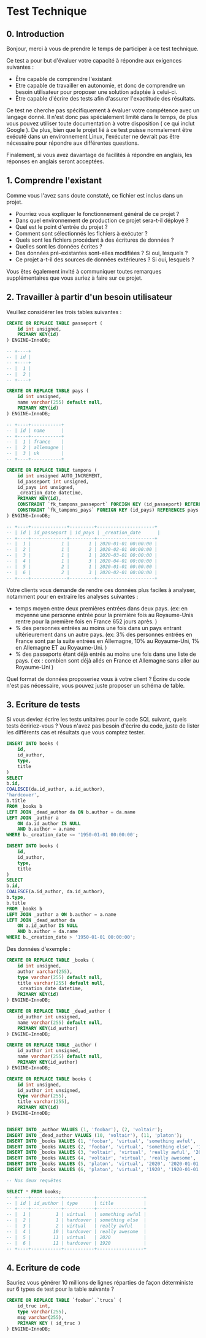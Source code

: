 # Test Technique

## 0. Introduction

Bonjour, merci à vous de prendre le temps de participer à ce test technique.

Ce test a pour but d'évaluer votre capacité à répondre aux exigences suivantes :
- Être capable de comprendre l'existant
- Etre capable de travailler en autonomie, et donc de comprendre un besoin utilisateur pour proposer une solution adaptée à celui-ci.
- Être capable d'écrire des tests afin d'assurer l'exactitude des résultats.

Ce test ne cherche pas spécifiquement à évaluer votre compétence avec un langage donné. Il n'est donc pas spécialement limité dans le temps, de plus vous pouvez utiliser toute documentation à votre disposition ( ce qui inclut Google ). De plus, bien que le projet lié à ce test puisse normalement être exécuté dans un environnement Linux, l'exécuter ne devrait pas être nécessaire pour répondre aux différentes questions.

Finalement, si vous avez davantage de facilités à répondre en anglais, les réponses en anglais seront acceptées.

## 1. Comprendre l'existant

Comme vous l'avez sans doute constaté, ce fichier est inclus dans un projet. 

- Pourriez vous expliquer le fonctionnement général de ce projet ?
- Dans quel environnement de production ce projet sera-t-il déployé ?
- Quel est le point d'entrée du projet ?
- Comment sont sélectionnés les fichiers à exécuter ?
- Quels sont les fichiers procédant à des écritures de données ?
- Quelles sont les données écrites ?
- Des données pré-existantes sont-elles modifiées ? Si oui, lesquels ?
- Ce projet a-t-il des sources de données extérieures ? Si oui, lesquels ?

Vous êtes également invité à communiquer toutes remarques supplémentaires que vous auriez à faire sur ce projet.

## 2. Travailler à partir d'un besoin utilisateur

Veuillez considérer les trois tables suivantes :

```sql
CREATE OR REPLACE TABLE passeport (
	id int unsigned,
	PRIMARY KEY(id)
) ENGINE=InnoDB;

-- +----+
-- | id |
-- +----+
-- |  1 |
-- |  2 |
-- +----+

CREATE OR REPLACE TABLE pays (
	id int unsigned,
	name varchar(255) default null,
	PRIMARY KEY(id)
) ENGINE=InnoDB;

-- +----+-----------+
-- | id | name      |
-- +----+-----------+
-- |  1 | france    |
-- |  2 | allemagne |
-- |  3 | uk        |
-- +----+-----------+

CREATE OR REPLACE TABLE tampons (
	id int unsigned AUTO_INCREMENT,
	id_passeport int unsigned,
	id_pays int unsigned,
	_creation_date datetime,
	PRIMARY KEY(id),
	CONSTRAINT `fk_tampons_passeport` FOREIGN KEY (id_passeport) REFERENCES passeport (id),
	CONSTRAINT `fk_tampons_pays` FOREIGN KEY (id_pays) REFERENCES pays (id)
) ENGINE=InnoDB;

-- +----+-------------+---------+---------------------+
-- | id | id_passeport | id_pays | _creation_date      |
-- +----+-------------+---------+---------------------+
-- |  1 |           1 |       1 | 2020-01-01 00:00:00 |
-- |  2 |           1 |       2 | 2020-02-01 00:00:00 |
-- |  3 |           1 |       1 | 2020-03-01 00:00:00 |
-- |  4 |           1 |       3 | 2020-04-01 00:00:00 |
-- |  5 |           2 |       1 | 2020-01-01 00:00:00 |
-- |  6 |           2 |       3 | 2020-02-01 00:00:00 |
-- +----+-------------+---------+---------------------+
```

Votre clients vous demande de rendre ces données plus faciles à analyser, notamment pour en extraire les analyses suivantes :
- temps moyen entre deux premières entrées dans deux pays. (ex: en moyenne une personne entrée pour la première fois au Royaume-Unis rentre pour la première fois en France 652 jours après. )
- % des personnes entrées au moins une fois dans un pays entrant ultérieurement dans un autre pays. (ex: 3% des personnes entrées en France sont par la suite entrées en Allemagne, 10% au Royaume-Uni, 1% en Allemagne ET au Royaume-Uni. )
- % des passeports étant déjà entrés au moins une fois dans une liste de pays. ( ex : combien sont déjà allés en France et Allemagne sans aller au Royaume-Uni )

Quel format de données proposeriez vous à votre client ? Écrire du code n'est pas nécessaire, vous pouvez juste proposer un schéma de table.

## 3. Ecriture de tests

Si vous deviez écrire les tests unitaires pour le code SQL suivant, quels tests écririez-vous ? Vous n'avez pas besoin d'écrire du code, juste de lister les différents cas et résultats que vous comptez tester.

```sql
INSERT INTO books (
	id,
	id_author,
	type,
	title
)
SELECT
b.id,
COALESCE(da.id_author, a.id_author),
'hardcover',
b.title
FROM _books b
LEFT JOIN _dead_author da ON b.author = da.name
LEFT JOIN _author a 
	ON da.id_author IS NULL
	AND b.author = a.name
WHERE b._creation_date <= '1950-01-01 00:00:00';

INSERT INTO books (
	id,
	id_author,
	type,
	title
)
SELECT
b.id,
COALESCE(a.id_author, da.id_author),
b.type,
b.title
FROM _books b
LEFT JOIN _author a ON b.author = a.name
LEFT JOIN _dead_author da 
	ON a.id_author IS NULL
	AND b.author = da.name
WHERE b._creation_date > '1950-01-01 00:00:00';
```

Des données d'exemple :

```sql
CREATE OR REPLACE TABLE _books (
	id int unsigned,
	author varchar(255),
	type varchar(255) default null,
	title varchar(255) default null,
	_creation_date datetime,
	PRIMARY KEY(id)
) ENGINE=InnoDB;

CREATE OR REPLACE TABLE _dead_author (
	id_author int unsigned,
	name varchar(255) default null,
	PRIMARY KEY(id_author)
) ENGINE=InnoDB;

CREATE OR REPLACE TABLE _author (
	id_author int unsigned,
	name varchar(255) default null,
	PRIMARY KEY(id_author)
) ENGINE=InnoDB;

CREATE OR REPLACE TABLE books (
	id int unsigned,
	id_author int unsigned,
	type varchar(255),
	title varchar(255),
	PRIMARY KEY(id)
) ENGINE=InnoDB;


INSERT INTO _author VALUES (1, 'foobar'), (2, 'voltair');
INSERT INTO _dead_author VALUES (10, 'voltair'), (11, 'platon');
INSERT INTO _books VALUES (1, 'foobar', 'virtual', 'something awful', '2020-01-01 00:00:00');
INSERT INTO _books VALUES (2, 'foobar', 'virtual', 'something else', '1920-01-01 00:00:00');
INSERT INTO _books VALUES (3, 'voltair', 'virtual', 'really awful', '2020-01-01 00:00:00');
INSERT INTO _books VALUES (4, 'voltair', 'virtual', 'really awesome', '1920-01-01 00:00:00');
INSERT INTO _books VALUES (5, 'platon', 'virtual', '2020', '2020-01-01 00:00:00');
INSERT INTO _books VALUES (6, 'platon', 'virtual', '1920', '1920-01-01 00:00:00');

-- Nos deux requêtes

SELECT * FROM books;
-- +----+-----------+-----------+-----------------+
-- | id | id_author | type      | title           |
-- +----+-----------+-----------+-----------------+
-- |  1 |         1 | virtual   | something awful |
-- |  2 |         1 | hardcover | something else  |
-- |  3 |         2 | virtual   | really awful    |
-- |  4 |        10 | hardcover | really awesome  |
-- |  5 |        11 | virtual   | 2020            |
-- |  6 |        11 | hardcover | 1920            |
-- +----+-----------+-----------+-----------------+
```

## 4. Ecriture de code

Sauriez vous générer 10 millions de lignes réparties de façon déterministe sur 6 types de test pour la table suivante ?

```sql
CREATE OR REPLACE TABLE `foobar`.`trucs` (
	id_truc int,
	type varchar(255),
	msg varchar(255),
	PRIMARY KEY ( id_truc )
) ENGINE=InnoDB;
```






